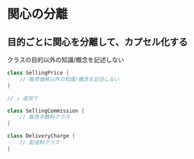 # 関心の分離

## 目的ごとに関心を分離して、カプセル化する

クラスの目的以外の知識/概念を記述しない

```java
class SellingPrice {
    // 販売価格以外の知識/概念を記述しない
}

// ↓ 追加で

class SellingCommission {
    // 販売手数料クラス
}

class DeliveryCharge {
    // 配送料クラス
}
```
